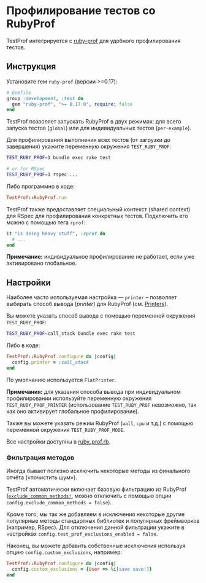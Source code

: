 # Профилирование тестов со RubyProf

TestProf интегрируется с [ruby-prof](https://github.com/ruby-prof/ruby-prof) для удобного профилирования тестов.

## Инструкция

Установите гем `ruby-prof` (версии >=0.17):

```ruby
# Gemfile
group :development, :test do
  gem "ruby-prof", ">= 0.17.0", require: false
end
```

TestProf позволяет запускать RubyProf в двух режимах: для всего запуска тестов (`global`) или для индивидуальных тестов (`per-example`).

Для профилирования выполнения всех тестов (от загрузки до завершения) укажите переменную окружения `TEST_RUBY_PROF`:

```sh
TEST_RUBY_PROF=1 bundle exec rake test

# or for RSpec
TEST_RUBY_PROF=1 rspec ...
```

Либо программно в коде:

```ruby
TestProf::RubyProf.run
```

TestProf также предоставляет специальный контекст (shared context) для RSpec для профилирования конкретных тестов.
Подключить его можно с помощью тега `rprof`:

```ruby
it "is doing heavy stuff", :rprof do
  # ...
end
```

**Примечание:** индивидуальное профилирование не работает, если уже активировано глобальное.

## Настройки

Наиболее часто используемая настройка — `printer` – позволяет выбирать способ вывода (_printer_) для RubyProf (см. [Printers](https://github.com/ruby-prof/ruby-prof#printers)).

Вы можете указать способ вывода с помощью переменной окружения `TEST_RUBY_PROF`:

```sh
TEST_RUBY_PROF=call_stack bundle exec rake test
```

Либо в коде:

```ruby
TestProf::RubyProf.configure do |config|
  config.printer = :call_stack
end
```

По умолчанию используется `FlatPrinter`.

**Примечания:** для указания способа вывода при индивидуальном профилировании используйте переменную окружения `TEST_RUBY_PROF_PRINTER` (использование `TEST_RUBY_PROF` невозможно, так как оно активирует глобальное профилирование).

Также вы можете указать режим RubyProf (`wall`, `cpu` и т.д.) с помощью переменной окружения `TEST_RUBY_PROF_MODE`.

Все настройки доступны в [ruby_prof.rb](https://github.com/test-prof/test-prof/tree/master/lib/test_prof/ruby_prof.rb).

### Фильтрация методов

Иногда бывает полезно исключить некоторые методы из финального отчёта («почистить шум»).

TestProf автоматически включает базовую фильтрацию из RubyProf ([`exclude_common_methods!`](https://github.com/ruby-prof/ruby-prof/blob/e087b7d7ca11eecf1717d95a5c5fea1e36ea3136/lib/ruby-prof/profile/exclude_common_methods.rb), можно отключить с помощью опции `config.exclude_common_methods = false`).

Кроме того, мы так же добавляем в исключения некоторые другие популярные методы стандартных библиотек и популярных фреймворков (например, RSpec).
Для отключения данной фильтрации укажите в настройках `config.test_prof_exclusions_enabled = false`.

Наконец, вы можете добавить собственные исключения используя опцию `config.custom_exclusions`, например:

```ruby
TestProf::RubyProf.configure do |config|
  config.custom_exclusions = {User => %i[save save!]}
end
```
